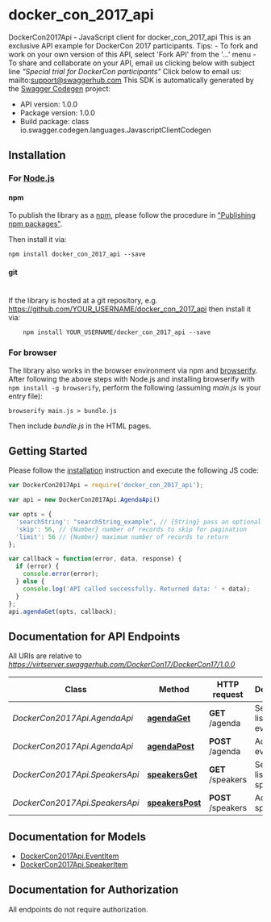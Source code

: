 # docker_con_2017_api

DockerCon2017Api - JavaScript client for docker_con_2017_api
This is an exclusive API example for DockerCon 2017 participants.  Tips:   - To fork and work on your own version of this API, select 'Fork API' from the '...' menu   - To share and collaborate on your API, email us clicking below with subject line *\"Special trial for DockerCon participants\"*  Click below to email us: mailto:support@swaggerhub.com 
This SDK is automatically generated by the [Swagger Codegen](https://github.com/swagger-api/swagger-codegen) project:

- API version: 1.0.0
- Package version: 1.0.0
- Build package: class io.swagger.codegen.languages.JavascriptClientCodegen

## Installation

### For [Node.js](https://nodejs.org/)

#### npm

To publish the library as a [npm](https://www.npmjs.com/),
please follow the procedure in ["Publishing npm packages"](https://docs.npmjs.com/getting-started/publishing-npm-packages).

Then install it via:

```shell
npm install docker_con_2017_api --save
```

#### git
#
If the library is hosted at a git repository, e.g.
https://github.com/YOUR_USERNAME/docker_con_2017_api
then install it via:

```shell
    npm install YOUR_USERNAME/docker_con_2017_api --save
```

### For browser

The library also works in the browser environment via npm and [browserify](http://browserify.org/). After following
the above steps with Node.js and installing browserify with `npm install -g browserify`,
perform the following (assuming *main.js* is your entry file):

```shell
browserify main.js > bundle.js
```

Then include *bundle.js* in the HTML pages.

## Getting Started

Please follow the [installation](#installation) instruction and execute the following JS code:

```javascript
var DockerCon2017Api = require('docker_con_2017_api');

var api = new DockerCon2017Api.AgendaApi()

var opts = { 
  'searchString': "searchString_example", // {String} pass an optional search string for looking up events
  'skip': 56, // {Number} number of records to skip for pagination
  'limit': 56 // {Number} maximum number of records to return
};

var callback = function(error, data, response) {
  if (error) {
    console.error(error);
  } else {
    console.log('API called successfully. Returned data: ' + data);
  }
};
api.agendaGet(opts, callback);

```

## Documentation for API Endpoints

All URIs are relative to *https://virtserver.swaggerhub.com/DockerCon17/DockerCon17/1.0.0*

Class | Method | HTTP request | Description
------------ | ------------- | ------------- | -------------
*DockerCon2017Api.AgendaApi* | [**agendaGet**](docs/AgendaApi.md#agendaGet) | **GET** /agenda | Searches list of events
*DockerCon2017Api.AgendaApi* | [**agendaPost**](docs/AgendaApi.md#agendaPost) | **POST** /agenda | Adds an event
*DockerCon2017Api.SpeakersApi* | [**speakersGet**](docs/SpeakersApi.md#speakersGet) | **GET** /speakers | Searches list of speakers
*DockerCon2017Api.SpeakersApi* | [**speakersPost**](docs/SpeakersApi.md#speakersPost) | **POST** /speakers | Adds a speaker


## Documentation for Models

 - [DockerCon2017Api.EventItem](docs/EventItem.md)
 - [DockerCon2017Api.SpeakerItem](docs/SpeakerItem.md)


## Documentation for Authorization

 All endpoints do not require authorization.

